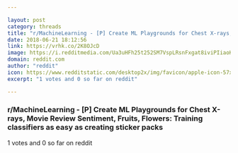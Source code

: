```yaml
---

layout: post
category: threads
title: "r/MachineLearning - [P] Create ML Playgrounds for Chest X-rays, Movie Review Sentiment, Fruits, Flowers: Training classifiers as easy as creating sticker packs"
date: 2018-06-21 18:12:56
link: https://vrhk.co/2K8OJcD
image: https://i.redditmedia.com/Ua3uHFh25t252SM7VspLRsnFxgat8iviPIiaoKa8YP0.jpg?s=41ceac0831399b1e96cc3f4ab11c833d
domain: reddit.com
author: "reddit"
icon: https://www.redditstatic.com/desktop2x/img/favicon/apple-icon-57x57.png
excerpt: "1 votes and 0 so far on reddit"

---
```


### r/MachineLearning - [P] Create ML Playgrounds for Chest X-rays, Movie Review Sentiment, Fruits, Flowers: Training classifiers as easy as creating sticker packs

1 votes and 0 so far on reddit